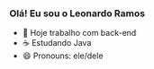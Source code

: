 ### Olá! Eu sou o Leonardo Ramos

- 💼 Hoje trabalho com back-end
- ☕ Estudando Java 
- 😄 Pronouns: ele/dele

<div>
<a href= "https://github.com/Lramossantos">
<a href= "https://github-readme-stats.vercel.app/api?username=anuraghazra&show_icons=true">
<a href= "https://github-readme-stats.vercel.app/api?username=anuraghazra&show_icons=true&theme=radical">

</div>




